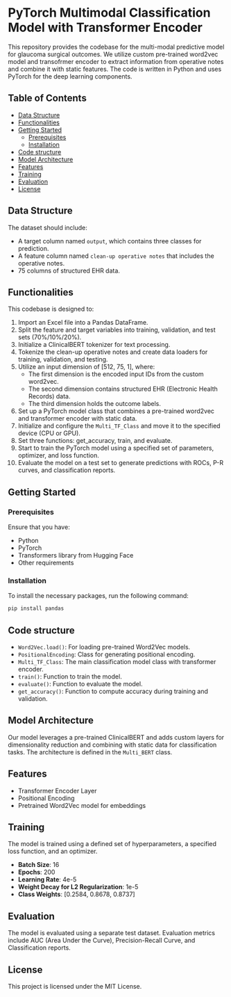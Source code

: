 # PyTorch Multimodal Classification Model with Transformer Encoder

This repository provides the codebase for the multi-modal predictive model for glaucoma surgical outcomes. We utilize custom pre-trained word2vec model and transofrmer encoder to extract information from operative notes and combine it with static features. The code is written in Python and uses PyTorch for the deep learning components.

## Table of Contents
- [Data Structure](#data-structure)
- [Functionalities](#functionalities)
- [Getting Started](#getting-started)
  - [Prerequisites](#prerequisites)
  - [Installation](#installation)
- [Code structure](#code-structure)
- [Model Architecture](#model-architecture)
- [Features](#features)
- [Training](#training)
- [Evaluation](#evaluation)
- [License](#license)

## Data Structure

The dataset should include:

- A target column named `output`, which contains three classes for prediction.
- A feature column named `clean-up operative notes` that includes the operative notes.
- 75 columns of structured EHR data.

## Functionalities

This codebase is designed to:

1. Import an Excel file into a Pandas DataFrame.
2. Split the feature and target variables into training, validation, and test sets (70%/10%/20%).
3. Initialize a ClinicalBERT tokenizer for text processing.
4. Tokenize the clean-up operative notes and create data loaders for training, validation, and testing.
5. Utilize an input dimension of [512, 75, 1], where:
   - The first dimension is the encoded input IDs from the custom word2vec.
   - The second dimension contains structured EHR (Electronic Health Records) data.
   - The third dimension holds the outcome labels.
6. Set up a PyTorch model class that combines a pre-trained word2vec and transformer encoder with static data.
7. Initialize and configure the `Multi_TF_Class` and move it to the specified device (CPU or GPU).
8. Set three functions: get_accuracy, train, and evaluate.
9. Start to train the PyTorch model using a specified set of parameters, optimizer, and loss function.
10. Evaluate the model on a test set to generate predictions with ROCs, P-R curves, and classification reports.

## Getting Started

### Prerequisites

Ensure that you have:
- Python 
- PyTorch
- Transformers library from Hugging Face
- Other requirements 

### Installation

To install the necessary packages, run the following command:

```bash
pip install pandas
```
## Code structure

- `Word2Vec.load()`: For loading pre-trained Word2Vec models.
- `PositionalEncoding`: Class for generating positional encoding.
- `Multi_TF_Class`: The main classification model class with transformer encoder.
- `train()`: Function to train the model.
- `evaluate()`: Function to evaluate the model.
- `get_accuracy()`: Function to compute accuracy during training and validation.
  
## Model Architecture

Our model leverages a pre-trained ClinicalBERT and adds custom layers for dimensionality reduction and combining with static data for classification tasks. The architecture is defined in the `Multi_BERT` class.

## Features

- Transformer Encoder Layer
- Positional Encoding
- Pretrained Word2Vec model for embeddings

## Training

The model is trained using a defined set of hyperparameters, a specified loss function, and an optimizer. 
- **Batch Size**: 16
- **Epochs**: 200
- **Learning Rate**: 4e-5
- **Weight Decay for L2 Regularization**: 1e-5
- **Class Weights**: [0.2584, 0.8678, 0.8737]

## Evaluation
The model is evaluated using a separate test dataset. Evaluation metrics include AUC (Area Under the Curve), Precision-Recall Curve, and Classification reports.

## License
This project is licensed under the MIT License.

